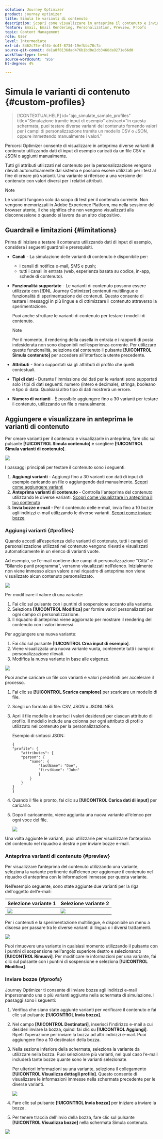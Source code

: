 ```yaml
---
solution: Journey Optimizer
product: journey optimizer
title: Simula le varianti di contenuto
description: Scopri come visualizzare in anteprima il contenuto e inviare bozze e-mail utilizzando dati di input di esempio da un file CSV o JSON o aggiunti manualmente.
feature: Email, Email Rendering, Personalization, Preview, Proofs
topic: Content Management
role: User
level: Intermediate
exl-id: 8462c75e-4f4b-4c4f-8734-19efbbc70c7a
source-git-commit: de1a8f0136dad476b1bd0e2cb3468da9271e66d0
workflow-type: tm+mt
source-wordcount: '956'
ht-degree: 4%

---
```


# Simula le varianti di contenuto {#custom-profiles}

>[!CONTEXTUALHELP]
>id="ajo_simulate_sample_profiles"
>title="Simulazione tramite input di esempio"
>abstract="In questa schermata, puoi testare diverse varianti del contenuto fornendo valori per i campi di personalizzazione tramite un modello CSV o JSON, oppure immettendo manualmente i valori."

Percorsi Optimizer consente di visualizzare in anteprima diverse varianti di contenuto utilizzando dati di input di esempio caricati da un file CSV o JSON o aggiunti manualmente.

Tutti gli attributi utilizzati nel contenuto per la personalizzazione vengono rilevati automaticamente dal sistema e possono essere utilizzati per i test al fine di creare più varianti. Una variante si riferisce a una versione del contenuto con valori diversi per i relativi attributi.

>[!NOTE]
>
>Le varianti fungono solo da scopo di test per il contenuto corrente. Non vengono memorizzati in Adobe Experience Platform, ma nella sessione del browser utente, il che significa che non vengono visualizzati alla disconnessione o quando si lavora da un altro dispositivo.

## Guardrail e limitazioni {#limitations}

Prima di iniziare a testare il contenuto utilizzando dati di input di esempio, considera i seguenti guardrail e prerequisiti.

* **Canali** - La simulazione delle varianti di contenuto è disponibile per:

   * i canali di notifica e-mail, SMS e push;
   * tutti i canali in entrata (web, esperienza basata su codice, in-app, schede di contenuto).

* **Funzionalità supportate** - Le varianti di contenuto possono essere utilizzate con [!DNL Journey Optimizer] contenuti multilingue e funzionalità di sperimentazione dei contenuti. Questo consente di testare i messaggi in più lingue e di ottimizzare il contenuto attraverso la sperimentazione.

  Puoi anche sfruttare le varianti di contenuto per testare i modelli di contenuto.

  >[!NOTE]
  >
  >Per il momento, il rendering della casella in entrata e i rapporti di posta indesiderata non sono disponibili nell’esperienza corrente. Per utilizzare queste funzionalità, seleziona dal contenuto il pulsante **[!UICONTROL Simula contenuto]** per accedere all&#39;interfaccia utente precedente.

* **Attributi** - Sono supportati sia gli attributi di profilo che quelli contestuali.

* **Tipi di dati** - Durante l&#39;immissione dei dati per le varianti sono supportati solo i tipi di dati seguenti: numero (intero e decimale), stringa, booleano e tipo di data. Qualsiasi altro tipo di dati mostrerà un errore.

* **Numero di varianti** - È possibile aggiungere fino a 30 varianti per testare il contenuto, utilizzando un file o manualmente.

## Aggiungere e visualizzare in anteprima le varianti di contenuto

Per creare varianti per il contenuto e visualizzarle in anteprima, fare clic sul pulsante **[!UICONTROL Simula contenuto]** e scegliere **[!UICONTROL Simula varianti di contenuto]**.

![](assets/simulate-sample.png)

I passaggi principali per testare il contenuto sono i seguenti:

1. **Aggiungi varianti** - Aggiungi fino a 30 varianti con dati di input di esempio caricando un file o aggiungendo dati manualmente. [Scopri come aggiungere varianti](#profiles)
1. **Anteprima varianti di contenuto** - Controlla l&#39;anteprima del contenuto utilizzando le diverse varianti. [Scopri come visualizzare in anteprima il tuo contenuto](#preview)
1. **Invia bozze e-mail** - Per il contenuto delle e-mail, invia fino a 10 bozze agli indirizzi e-mail utilizzando le diverse varianti. [Scopri come inviare bozze](#proofs)

### Aggiungi varianti {#profiles}

Quando accedi all’esperienza delle varianti di contenuto, tutti i campi di personalizzazione utilizzati nel contenuto vengono rilevati e visualizzati automaticamente in un elenco di varianti vuote.

Ad esempio, se l’e-mail contiene due campi di personalizzazione &quot;Città&quot; e &quot;Bilancio punti programma&quot;, verranno visualizzati nell’elenco. Inizialmente non viene immesso alcun valore e nel riquadro di anteprima non viene visualizzato alcun contenuto personalizzato.

![](assets/simulate-custom-variants-list.png)

Per modificare il valore di una variante:

1. Fai clic sul pulsante con i puntini di sospensione accanto alla variante.
1. Seleziona **[!UICONTROL Modifica]** per fornire valori personalizzati per ogni campo di personalizzazione.
1. Il riquadro di anteprima viene aggiornato per mostrare il rendering del contenuto con i valori immessi.

Per aggiungere una nuova variante:

1. Fai clic sul pulsante **[!UICONTROL Crea input di esempio]**.
1. Viene visualizzata una nuova variante vuota, contenente tutti i campi di personalizzazione rilevati.
1. Modifica la nuova variante in base alle esigenze.

![](assets/simulate-custom-add.png)

Puoi anche caricare un file con varianti e valori predefiniti per accelerare il processo.

1. Fai clic su **[!UICONTROL Scarica campione]** per scaricare un modello di file.
1. Scegli un formato di file: CSV, JSON o JSONLINES.
1. Apri il file modello e inserisci i valori desiderati per ciascun attributo di profilo. Il modello include una colonna per ogni attributo di profilo utilizzato nel contenuto per la personalizzazione.

   Esempio di sintassi JSON:

   ```
   {
   "profile": {
       "attributes": {
       "person": {
           "name": {
               "lastName": "Doe",
               "firstName": "John"
               }
           }
       }
   }
   }
   ```

1. Quando il file è pronto, fai clic su **[!UICONTROL Carica dati di input]** per caricarlo.
1. Dopo il caricamento, viene aggiunta una nuova variante all’elenco per ogni voce del file.

   ![](assets/simulate-custom-variants.png)

Una volta aggiunte le varianti, puoi utilizzarle per visualizzare l’anteprima del contenuto nel riquadro a destra e per inviare bozze e-mail.

### Anteprima varianti di contenuto {#preview}

Per visualizzare l’anteprima del contenuto utilizzando una variante, seleziona la variante pertinente dall’elenco per aggiornare il contenuto nel riquadro di anteprima con le informazioni immesse per questa variante.

Nell’esempio seguente, sono state aggiunte due varianti per la riga dell’oggetto dell’e-mail:

| Selezione variante 1 | Selezione variante 2 |
|----------|-------------|
| ![](assets/simulate-custom-boxes.png) | ![](assets/simulate-custom-boxes2.png) |

Per i contenuti e la sperimentazione multilingue, è disponibile un menu a discesa per passare tra le diverse varianti di lingua o i diversi trattamenti.

![](assets/simulate-custom-experiment.png)

Puoi rimuovere una variante in qualsiasi momento utilizzando il pulsante con i puntini di sospensione nell&#39;angolo superiore destro e selezionando **[!UICONTROL Rimuovi]**. Per modificare le informazioni per una variante, fai clic sul pulsante con i puntini di sospensione e seleziona **[!UICONTROL Modifica]**.

### Inviare bozze {#proofs}

Journey Optimizer ti consente di inviare bozze agli indirizzi e-mail impersonando una o più varianti aggiunte nella schermata di simulazione. I passaggi sono i seguenti:

1. Verifica che siano state aggiunte varianti per verificare il contenuto e fai clic sul pulsante **[!UICONTROL Invia bozza]**.

1. Nel campo **[!UICONTROL Destinatari]**, inserisci l&#39;indirizzo e-mail a cui desideri inviare la bozza, quindi fai clic su **[!UICONTROL Aggiungi]**. Ripeti l’operazione per inviare la bozza ad altri indirizzi e-mail. Puoi aggiungere fino a 10 destinatari della bozza.

1. Nella sezione inferiore della schermata, seleziona la variante da utilizzare nella bozza. Puoi selezionare più varianti, nel qual caso l’e-mail includerà tante bozze quante sono le varianti selezionate.

   Per ulteriori informazioni su una variante, seleziona il collegamento **[!UICONTROL Visualizza dettagli profilo]**. Questo consente di visualizzare le informazioni immesse nella schermata precedente per le diverse varianti.

   ![](assets/simulate-custom-proofs.png)

1. Fare clic sul pulsante **[!UICONTROL Invia bozza]** per iniziare a inviare la bozza.

1. Per tenere traccia dell&#39;invio della bozza, fare clic sul pulsante **[!UICONTROL Visualizza bozze]** nella schermata Simula contenuto.

![](assets/simulate-custom-sent-proofs.png)
